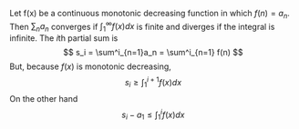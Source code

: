 Let f(x) be a continuous monotonic decreasing function in which $f(n) = a_n$. Then $\sum_n a_n$ converges if $\int^\infty_1 f(x)dx$ is finite and diverges if the integral is infinite. The $i$th partial sum is
$$
s_i = \sum^i_{n=1}a_n = \sum^i_{n=1} f(n)
$$
But, because $f(x)$ is monotonic decreasing, 
$$
s_i \geq \int^{i+1}_1 f(x)dx
$$
On the other hand 
$$
s_i-a_1 \leq \int^i_1f(x)dx
$$

